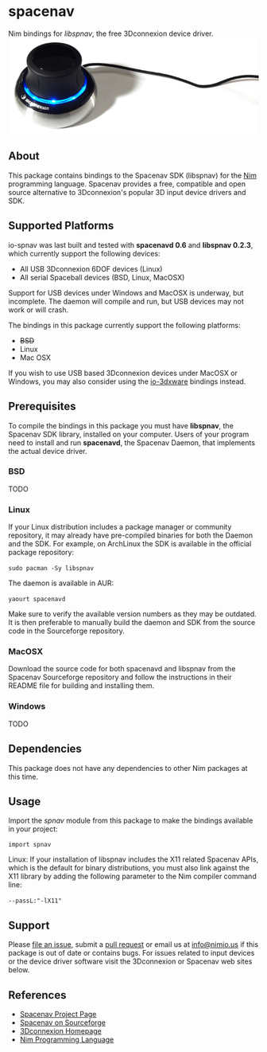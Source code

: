 # spacenav

Nim bindings for *libspnav*, the free 3Dconnexion device driver.
![spacenav Logo](docs/logo.png)


## About

This package contains bindings to the Spacenav SDK (libspnav) for the
[Nim](http://nim-lang.org) programming language. Spacenav provides a free,
compatible and open source alternative to 3Dconnexion's popular 3D input device
drivers and SDK.


## Supported Platforms

io-spnav was last built and tested with **spacenavd 0.6** and
**libspnav 0.2.3**, which currently support the following devices:

- All USB 3Dconnexion 6DOF devices (Linux)
- All serial Spaceball devices (BSD, Linux, MacOSX)

Support for USB devices under Windows and MacOSX is underway, but incomplete.
The daemon will compile and run, but USB devices may not work or will crash.

The bindings in this package currently support the following platforms:

- ~~BSD~~
- Linux
- Mac OSX

If you wish to use USB based 3Dconnexion devices under MacOSX or Windows, you
may also consider using the [io-3dxware](https://github.com/nimious/io-3dxware)
bindings instead.


## Prerequisites

To compile the bindings in this package you must have **libspnav**, the Spacenav
SDK library, installed on your computer. Users of your program need to install
and run **spacenavd**, the Spacenav Daemon, that implements the actual device
driver.

### BSD

TODO

### Linux

If your Linux distribution includes a package manager or community repository,
it may already have pre-compiled binaries for both the Daemon and the SDK. For
example, on ArchLinux the SDK is available in the official package repository:

`sudo pacman -Sy libspnav`

The daemon is available in AUR:

`yaourt spacenavd`

Make sure to verify the available version numbers as they may be outdated. It is
then preferable to manually build the daemon and SDK from the source code in the
Sourceforge repository.

### MacOSX

Download the source code for both spacenavd and libspnav from the Spacenav
Sourceforge repository and follow the instructions in their README file for
building and installing them.

### Windows

TODO


## Dependencies

This package does not have any dependencies to other Nim packages at this time.


## Usage

Import the *spnav* module from this package to make the bindings available in
your project:

```nimrod
import spnav
```

Linux: If your installation of libspnav includes the X11 related Spacenav APIs,
which is the default for binary distributions, you must also link against the
X11 library by adding the following parameter to the Nim compiler command line:

`--passL:"-lX11"`


## Support

Please [file an issue](https://github.com/nimious/spacenav/issues), submit a
[pull request](https://github.com/nimious/spacenav/pulls?q=is%3Aopen+is%3Apr)
or email us at info@nimio.us if this package is out of date or contains bugs.
For issues related to input devices or the device driver software visit the
3Dconnexion or Spacenav web sites below.


## References

* [Spacenav Project Page](http://spacenav.sourceforge.net/)
* [Spacenav on Sourceforge](http://sourceforge.net/projects/spacenav/)
* [3Dconnexion Homepage](http://www.3dconnexion.com/)
* [Nim Programming Language](http://nim-lang.org/)

